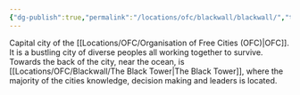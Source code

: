 ```yaml
---
{"dg-publish":true,"permalink":"/locations/ofc/blackwall/blackwall/","tags":["Discovered"],"updated":"2025-02-13T18:01:51.556+00:00"}
---
```


Capital city of the [[Locations/OFC/Organisation of Free Cities (OFC)\|OFC]]. It is a bustling city of diverse peoples all working together to survive. Towards the back of the city, near the ocean, is [[Locations/OFC/Blackwall/The Black Tower\|The Black Tower]], where the majority of the cities knowledge, decision making and leaders is located.
